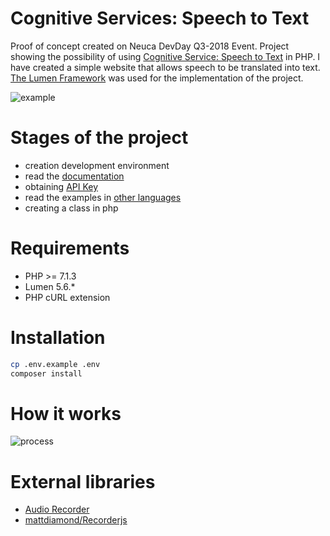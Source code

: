 # Cognitive Services: Speech to Text

Proof of concept created on Neuca DevDay Q3-2018 Event. 
Project showing the possibility of using [Cognitive Service: Speech to Text](https://docs.microsoft.com/en-us/azure/cognitive-services/speech-service/) in PHP.
I have created a simple website that allows speech to be translated into text.
[The Lumen Framework](https://lumen.laravel.com/docs/5.6) was used for the implementation of the project.

![example](https://user-images.githubusercontent.com/4050097/42022154-bd38dbee-7abc-11e8-974a-6fbdce48c18a.png)

# Stages of the project

* creation development environment
* read the [documentation](https://docs.microsoft.com/pl-pl/azure/cognitive-services/speech/getstarted/getstartedrest?tabs=Powershell)
* obtaining [API Key](https://docs.microsoft.com/en-us/azure/cognitive-services/speech-service/get-started)
* read the examples in [other languages](https://docs.microsoft.com/en-us/azure/cognitive-services/speech-service/quickstart-csharp-windows)
* creating a class in php

# Requirements

* PHP >= 7.1.3
* Lumen 5.6.*
* PHP cURL extension

# Installation

```bash
cp .env.example .env
composer install
```

# How it works

![process](https://user-images.githubusercontent.com/4050097/42022132-ae22d72c-7abc-11e8-82f8-dc0c98cc9e14.png)

# External libraries

* [Audio Recorder](https://webaudiodemos.appspot.com/AudioRecorder/index.html)
* [mattdiamond/Recorderjs](https://github.com/mattdiamond/Recorderjs)
